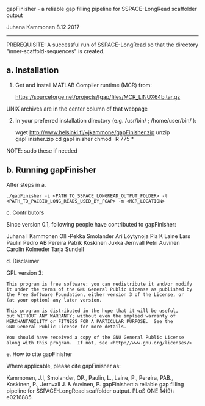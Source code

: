 
gapFinisher - a reliable gap filling pipeline for SSPACE-LongRead scaffolder output

Juhana Kammonen 8.12.2017

-------------------------------

PREREQUISITE: A successful run of SSPACE-LongRead so that the directory "inner-scaffold-sequences" is created.

a. Installation
---------------

1. Get and install MATLAB Compiler runtime (MCR) from:

	https://sourceforge.net/projects/fgap/files/MCR_LINUX64b.tar.gz

UNIX archives are in the center column of that webpage

2. In your preferred installation directory (e.g. /usr/bin/ ; /home/user/bin/ ):

	wget http://www.helsinki.fi/~jkammone/gapFinisher.zip
	unzip gapFinisher.zip
	cd gapFinisher
	chmod -R 775 *

NOTE: sudo these if needed


b. Running gapFinisher
----------------------

After steps in a.

	./gapFinisher -i <PATH_TO_SSPACE_LONGREAD_OUTPUT_FOLDER> -l <PATH_TO_PACBIO_LONG_READS_USED_BY_FGAP> -m <MCR_LOCATION>
	

c. Contributors

Since version 0.1, following people have contributed to gapFinisher:

Juhana I Kammonen
Olli-Pekka Smolander
Ari Löytynoja
Pia K Laine
Lars Paulin
Pedro AB Pereira
Patrik Koskinen
Jukka Jernvall
Petri Auvinen
Carolin Kolmeder
Tarja Sundell


d. Disclaimer

GPL version 3:

    This program is free software: you can redistribute it and/or modify
    it under the terms of the GNU General Public License as published by
    the Free Software Foundation, either version 3 of the License, or
    (at your option) any later version.

    This program is distributed in the hope that it will be useful,
    but WITHOUT ANY WARRANTY; without even the implied warranty of
    MERCHANTABILITY or FITNESS FOR A PARTICULAR PURPOSE.  See the
    GNU General Public License for more details.

    You should have received a copy of the GNU General Public License
    along with this program.  If not, see <http://www.gnu.org/licenses/>



e. How to cite gapFinisher

Where applicable, please cite gapFinisher as:

Kammonen, J.I, Smolander, OP., Paulin, L., Laine, P., Pereira, PAB., Koskinen, P., Jernvall J. & Auvinen, P.
gapFinisher: a reliable gap filling pipeline for SSPACE-LongRead scaffolder output. PLoS ONE 14(9): e0216885.

